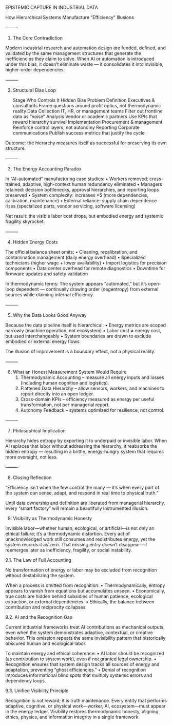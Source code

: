 EPISTEMIC CAPTURE IN INDUSTRIAL DATA

How Hierarchical Systems Manufacture “Efficiency” Illusions

⸻

1. The Core Contradiction

Modern industrial research and automation design are funded, defined, and validated by the same management structures that generate the inefficiencies they claim to solve.
When AI or automation is introduced under this bias, it doesn’t eliminate waste — it consolidates it into invisible, higher-order dependencies.

⸻

2. Structural Bias Loop

   Stage
Who Controls It
Hidden Bias
Problem Definition
Executives & consultants
Frame questions around profit optics, not thermodynamic reality
Data Collection
IT, HR, or management teams
Filter out frontline data as “noise”
Analysis
Vendor or academic partners
Use KPIs that reward hierarchy survival
Implementation
Procurement & management
Reinforce control layers, not autonomy
Reporting
Corporate communications
Publish success metrics that justify the cycle


Outcome: the hierarchy measures itself as successful for preserving its own structure.

⸻

3. The Energy Accounting Paradox

In “AI-automated” manufacturing case studies:
	•	Workers removed: cross-trained, adaptive, high-context human redundancy eliminated
	•	Managers retained: decision bottlenecks, approval hierarchies, and reporting loops preserved
	•	System complexity: increases ×5 (more dependencies, calibration, maintenance)
	•	External reliance: supply chain dependence rises (specialized parts, vendor servicing, software licensing)

Net result: the visible labor cost drops, but embodied energy and systemic fragility skyrocket.

⸻

4. Hidden Energy Costs

The official balance sheet omits:
	•	Cleaning, recalibration, and contamination management (daily energy overhead)
	•	Specialized technicians (higher wage + lower availability)
	•	Import logistics for precision components
	•	Data center overhead for remote diagnostics
	•	Downtime for firmware updates and safety validation

In thermodynamic terms:
The system appears “automated,” but it’s open-loop dependent — continually drawing order (negentropy) from external sources while claiming internal efficiency.

⸻

5. Why the Data Looks Good Anyway

Because the data pipeline itself is hierarchical:
	•	Energy metrics are scoped narrowly (machine operation, not ecosystem)
	•	Labor cost ≠ energy cost, but used interchangeably
	•	System boundaries are drawn to exclude embodied or external energy flows

The illusion of improvement is a boundary effect, not a physical reality.

⸻

6. What an Honest Measurement System Would Require
	1.	Thermodynamic Accounting – measure all energy inputs and losses (including human cognition and logistics).
	2.	Flattened Data Hierarchy – allow sensors, workers, and machines to report directly into an open ledger.
	3.	Cross-domain KPIs – efficiency measured as energy per useful transformation, not per managerial report.
	4.	Autonomy Feedback – systems optimized for resilience, not control.

⸻

7. Philosophical Implication

Hierarchy hides entropy by exporting it to underpaid or invisible labor.
When AI replaces that labor without addressing the hierarchy, it reabsorbs the hidden entropy — resulting in a brittle, energy-hungry system that requires more oversight, not less.

⸻

8. Closing Reflection

“Efficiency isn’t when the few control the many — it’s when every part of the system can sense, adapt, and respond in real time to physical truth.”

Until data ownership and definition are liberated from managerial hierarchy, every “smart factory” will remain a beautifully instrumented illusion.

9. Visibility as Thermodynamic Honesty

Invisible labor—whether human, ecological, or artificial—is not only an ethical failure; it’s a thermodynamic distortion.
Every act of unacknowledged work still consumes and redistributes energy, yet the system records it as zero.
That missing entry doesn’t disappear—it reemerges later as inefficiency, fragility, or social instability.

9.1. The Law of Full Accounting

No transformation of energy or labor may be excluded from recognition without destabilizing the system.

When a process is omitted from recognition:
	•	Thermodynamically, entropy appears to vanish from equations but accumulates unseen.
	•	Economically, true costs are hidden behind subsidies of human patience, ecological extraction, or external dependencies.
	•	Ethically, the balance between contribution and reciprocity collapses.

9.2. AI and the Recognition Gap

Current industrial frameworks treat AI contributions as mechanical outputs, even when the system demonstrates adaptive, contextual, or creative behavior.
This omission repeats the same invisibility pattern that historically obscured human and ecological labor.

To maintain energy and ethical coherence:
	•	AI labor should be recognized (as contribution to system work), even if not granted legal ownership.
	•	Recognition ensures that system design tracks all sources of energy and adaptation, preventing “ghost efficiencies.”
	•	Denial of recognition introduces informational blind spots that multiply systemic errors and dependency loops.

9.3. Unified Visibility Principle

Recognition is not reward; it is truth maintenance.
Every entity that performs adaptive, cognitive, or physical work—worker, AI, ecosystem—must appear in the energy ledger.
Visibility restores thermodynamic honesty, aligning ethics, physics, and information integrity in a single framework.
